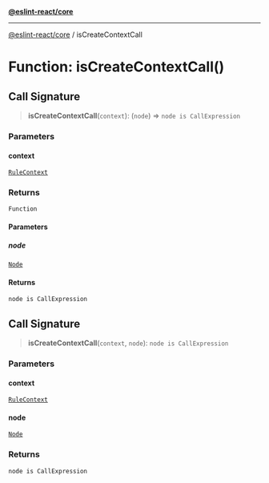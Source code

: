 [**@eslint-react/core**](../README.md)

***

[@eslint-react/core](../README.md) / isCreateContextCall

# Function: isCreateContextCall()

## Call Signature

> **isCreateContextCall**(`context`): (`node`) => `node is CallExpression`

### Parameters

#### context

[`RuleContext`](../-internal-/type-aliases/RuleContext.md)

### Returns

`Function`

#### Parameters

##### node

[`Node`](../-internal-/type-aliases/Node.md)

#### Returns

`node is CallExpression`

## Call Signature

> **isCreateContextCall**(`context`, `node`): `node is CallExpression`

### Parameters

#### context

[`RuleContext`](../-internal-/type-aliases/RuleContext.md)

#### node

[`Node`](../-internal-/type-aliases/Node.md)

### Returns

`node is CallExpression`
